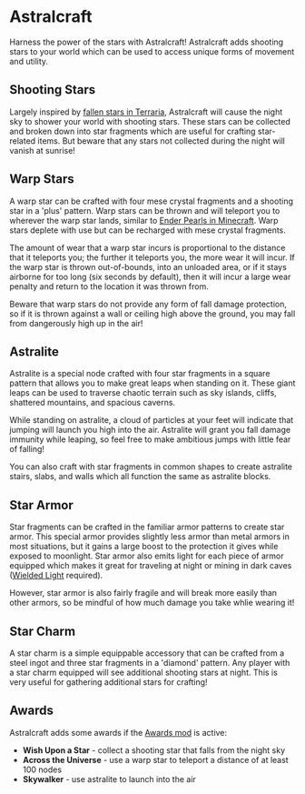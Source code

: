 Astralcraft
===========

Harness the power of the stars with Astralcraft! Astralcraft adds shooting stars to your world which can be used to access unique forms of movement and utility.

Shooting Stars
--------------

Largely inspired by [fallen stars in Terraria](https://terraria.wiki.gg/wiki/Fallen_Star), Astralcraft will cause the night sky to shower your world with shooting stars. These stars can be collected and broken down into star fragments which are useful for crafting star-related items. But beware that any stars not collected during the night will vanish at sunrise!

Warp Stars
----------

A warp star can be crafted with four mese crystal fragments and a shooting star in a 'plus' pattern. Warp stars can be thrown and will teleport you to wherever the warp star lands, similar to [Ender Pearls in Minecraft](https://minecraft.wiki/w/Ender_Pearl). Warp stars deplete with use but can be recharged with mese crystal fragments.

The amount of wear that a warp star incurs is proportional to the distance that it teleports you; the further it teleports you, the more wear it will incur. If the warp star is thrown out-of-bounds, into an unloaded area, or if it stays airborne for too long (six seconds by default), then it will incur a large wear penalty and return to the location it was thrown from.

Beware that warp stars do not provide any form of fall damage protection, so if it is thrown against a wall or ceiling high above the ground, you may fall from dangerously high up in the air!

Astralite
---------

Astralite is a special node crafted with four star fragments in a square pattern that allows you to make great leaps when standing on it. These giant leaps can be used to traverse chaotic terrain such as sky islands, cliffs, shattered mountains, and spacious caverns.

While standing on astralite, a cloud of particles at your feet will indicate that jumping will launch you high into the air. Astralite will grant you fall damage immunity while leaping, so feel free to make ambitious jumps with little fear of falling!

You can also craft with star fragments in common shapes to create astralite stairs, slabs, and walls which all function the same as astralite blocks.

Star Armor
----------

Star fragments can be crafted in the familiar armor patterns to create star armor. This special armor provides slightly less armor than metal armors in most situations, but it gains a large boost to the protection it gives while exposed to moonlight. Star armor also emits light for each piece of armor equipped which makes it great for traveling at night or mining in dark caves ([Wielded Light](https://content.luanti.org/packages/bell07/wielded_light/) required).

However, star armor is also fairly fragile and will break more easily than other armors, so be mindful of how much damage you take whlie wearing it!

Star Charm
----------

A star charm is a simple equippable accessory that can be crafted from a steel ingot and three star fragments in a 'diamond' pattern. Any player with a star charm equipped will see additional shooting stars at night. This is very useful for gathering additional stars for crafting!

Awards
------

Astralcraft adds some awards if the [Awards mod](https://content.luanti.org/packages/rubenwardy/awards/) is active:

- **Wish Upon a Star** - collect a shooting star that falls from the night sky
- **Across the Universe** - use a warp star to teleport a distance of at least 100 nodes
- **Skywalker** - use astralite to launch into the air